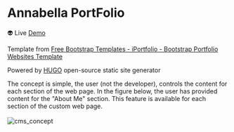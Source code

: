 # Annabella PortFolio

:alien: Live [Demo](https://annabella-estrada.netlify.app/)

Template from [Free Bootstrap Templates - iPortfolio - Bootstrap Portfolio Websites Template](https://bootstrapmade.com/iportfolio-bootstrap-portfolio-websites-template/)

Powered by [HUGO](https://gohugo.io/about/license/) open-source static site generator

The concept is simple, the user (not the developer), controls the content for each section of the web page. In the figure below, the user has provided content for the "About Me" section. This feature is available for each section of the custom web page.<br /><br />
![cms_concept](https://user-images.githubusercontent.com/24942610/185814987-beb7d9f0-7ae3-4f35-a3ce-be33b75c8513.png)



